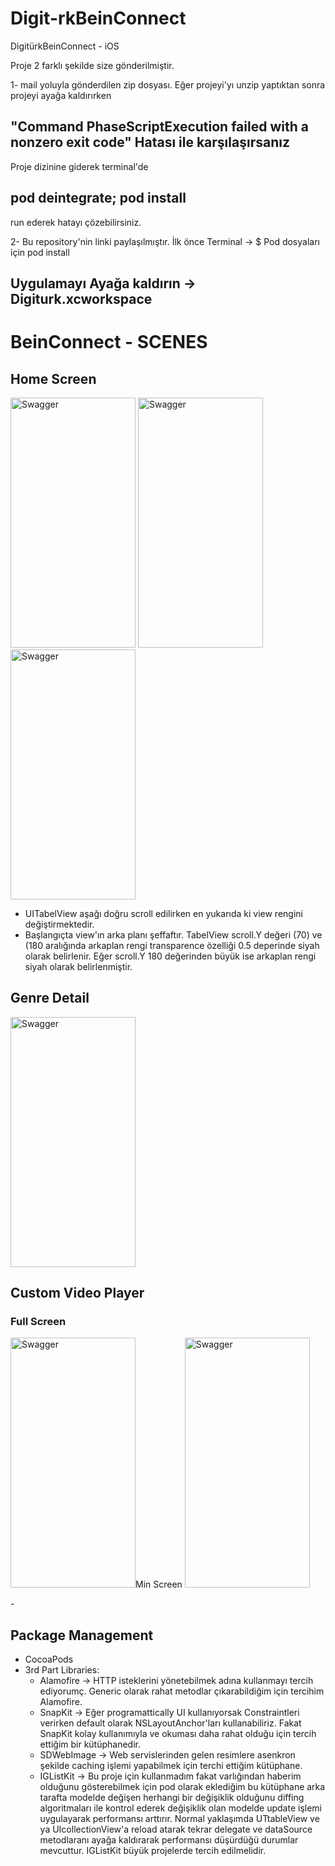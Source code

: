 # Digit-rkBeinConnect
DigitürkBeinConnect - iOS

Proje 2 farklı şekilde size gönderilmiştir.

1- mail yoluyla gönderdilen zip dosyası.
Eğer projeyi'yı unzip yaptıktan sonra projeyi ayağa kaldırırken 

"Command PhaseScriptExecution failed with a nonzero exit code" 
Hatası ile karşılaşırsanız
 -
Proje dizinine giderek terminal'de 

pod deintegrate; pod install
-
run ederek hatayı çözebilirsiniz.



2- Bu repository'nin linki paylaşılmıştır.
İlk önce Terminal -> $ Pod dosyaları için pod install  

  Uygulamayı  Ayağa kaldırın ->  Digiturk.xcworkspace 
 -

 # BeinConnect - SCENES

<h2>Home Screen</h2>
 <img src="https://github.com/nbaciyarkin/Digit-rkBeinConnect/assets/60100510/851e260d-8c90-434f-9696-aa389533b43c.png" alt="Swagger" width="200" height="400"/>

  <img src="https://github.com/nbaciyarkin/Digit-rkBeinConnect/assets/60100510/f4133ac2-f35e-4fdd-bc52-dff2cc29171bc.png" alt="Swagger" width="200" height="400"/>

  <img src="https://github.com/nbaciyarkin/Digit-rkBeinConnect/assets/60100510/aea14c72-d8fd-4700-bea6-79492ac30eb9.png" alt="Swagger" width="200" height="400"/>

  - UITabelView aşağı doğru scroll edilirken en yukarıda ki view rengini değiştirmektedir.
  - Başlangıçta view'ın arka planı şeffaftır. TabelView scroll.Y değeri (70) ve (180 aralığında arkaplan rengi transparence özelliği 0.5 deperinde siyah olarak belirlenir. Eğer scroll.Y 180 değerinden büyük ise arkaplan rengi siyah olarak belirlenmiştir.

<h2>Genre Detail</h2>
 <img src="https://github.com/nbaciyarkin/Digit-rkBeinConnect/assets/60100510/64b1628d-a601-40ea-bab9-0dbf057cfad3.png" alt="Swagger" width="200" height="400"/>

 <h2>Custom Video Player</h2>
 
 <h3>Full Screen</h3>
 <img src="https://github.com/nbaciyarkin/Digit-rkBeinConnect/assets/60100510/a25c4073-6b5f-4258-8919-169affbb9694.png" alt="Swagger" width="200" height="400"/

 <h3>Min Screen</h3>
 <img src="https://github.com/nbaciyarkin/Digit-rkBeinConnect/assets/60100510/7cbdcb93-a16d-4746-9d79-cf7e93502bf4.png" alt="Swagger" width="200" height="400"/>

 -<h2>Package Management</h2> 
  - CocoaPods
   - 3rd Part Libraries:
     - Alamofire -> HTTP isteklerini yönetebilmek adına kullanmayı tercih ediyorumç. Generic olarak rahat metodlar çıkarabildiğim için tercihim Alamofire.
     - SnapKit -> Eğer programattically UI kullanıyorsak Constraintleri verirken default olarak  NSLayoutAnchor'ları kullanabiliriz. Fakat SnapKit kolay kullanımıyla ve okuması daha rahat olduğu için tercih ettiğim bir kütüphanedir.
     - SDWebImage -> Web servislerinden gelen resimlere asenkron şekilde caching işlemi yapabilmek için terchi ettiğim kütüphane.
     - IGListKit -> Bu proje için kullanmadım fakat varlığından haberim olduğunu gösterebilmek için pod olarak eklediğim bu kütüphane arka tarafta modelde değişen herhangi bir değişiklik olduğunu diffing algoritmaları ile kontrol ederek değişiklik olan modelde update işlemi uygulayarak performansı arttırır. Normal yaklaşımda UTtableView ve ya UIcollectionView'a reload atarak tekrar delegate ve dataSource metodlaranı ayağa kaldırarak performansı düşürdüğü durumlar mevcuttur. IGListKit büyük projelerde tercih edilmelidir.
